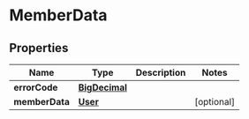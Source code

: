 # MemberData

## Properties
Name | Type | Description | Notes
------------ | ------------- | ------------- | -------------
**errorCode** | [**BigDecimal**](BigDecimal.md) |  | 
**memberData** | [**User**](User.md) |  |  [optional]
